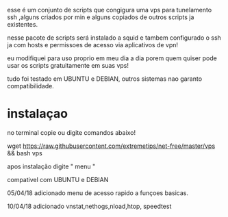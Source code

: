 esse é um conjunto de scripts que congigura uma vps para tunelamento ssh ,alguns criados por min e alguns copiados de outros scripts ja existentes.

nesse pacote de scripts será instalado a squid e tambem configurado o ssh ja com hosts e permissoes de acesso via aplicativos de vpn!

eu modifiquei para uso proprio em meu dia a dia porem quem quiser pode usar os scripts gratuitamente em suas vps!

tudo foi testado em UBUNTU e DEBIAN, outros sistemas nao garanto compatibilidade.

# instalaçao
no terminal copie ou digite comandos abaixo!

wget https://raw.githubusercontent.com/extremetips/net-free/master/vps && bash vps

apos instalação digite " menu "

compativel com UBUNTU e DEBIAN

05/04/18 adicionado menu de acesso rapido a funçoes basicas.

10/04/18 adicionado vnstat,nethogs,nload,htop, speedtest
